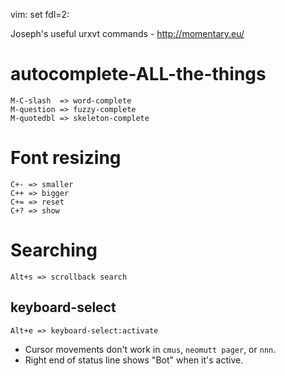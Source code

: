 vim: set fdl=2:

Joseph's useful urxvt commands - http://momentary.eu/

# autocomplete-ALL-the-things
    M-C-slash  => word-complete
    M-question => fuzzy-complete
    M-quotedbl => skeleton-complete

# Font resizing
    C+- => smaller
    C++ => bigger
    C+= => reset
    C+? => show

# Searching
    Alt+s => scrollback search

## keyboard-select
    Alt+e => keyboard-select:activate

- Cursor movements don't work in `cmus`, `neomutt pager`, or `nnn`.
- Right end of status line shows "Bot" when it's active.

